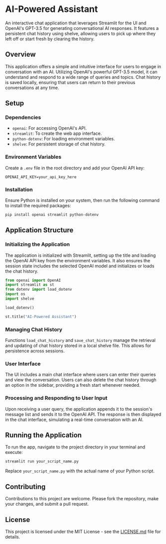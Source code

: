 # AI-Powered Assistant

An interactive chat application that leverages Streamlit for the UI and OpenAI's GPT-3.5 for generating conversational AI responses. It features a persistent chat history using shelve, allowing users to pick up where they left off or start fresh by clearing the history.

## Overview

This application offers a simple and intuitive interface for users to engage in conversation with an AI. Utilizing OpenAI's powerful GPT-3.5 model, it can understand and respond to a wide range of queries and topics. Chat history is saved locally, ensuring that users can return to their previous conversations at any time.

## Setup

### Dependencies

- `openai`: For accessing OpenAI's API.
- `streamlit`: To create the web app interface.
- `python-dotenv`: For loading environment variables.
- `shelve`: For persistent storage of chat history.

### Environment Variables

Create a `.env` file in the root directory and add your OpenAI API key:

```
OPENAI_API_KEY=your_api_key_here
```

### Installation

Ensure Python is installed on your system, then run the following command to install the required packages:

```sh
pip install openai streamlit python-dotenv
```

## Application Structure

### Initializing the Application

The application is initialized with Streamlit, setting up the title and loading the OpenAI API key from the environment variables. It also ensures the session state includes the selected OpenAI model and initializes or loads the chat history.

```python
from openai import OpenAI
import streamlit as st
from dotenv import load_dotenv
import os
import shelve

load_dotenv()

st.title("AI-Powered Assistant")
```

### Managing Chat History

Functions `load_chat_history` and `save_chat_history` manage the retrieval and updating of chat history stored in a local shelve file. This allows for persistence across sessions.

### User Interface

The UI includes a main chat interface where users can enter their queries and view the conversation. Users can also delete the chat history through an option in the sidebar, providing a fresh start whenever needed.

### Processing and Responding to User Input

Upon receiving a user query, the application appends it to the session's message list and sends it to the OpenAI API. The response is then displayed in the chat interface, simulating a real-time conversation with an AI.

## Running the Application

To run the app, navigate to the project directory in your terminal and execute:

```sh
streamlit run your_script_name.py
```

Replace `your_script_name.py` with the actual name of your Python script.

## Contributing

Contributions to this project are welcome. Please fork the repository, make your changes, and submit a pull request.

## License

This project is licensed under the MIT License - see the [LICENSE.md](LICENSE.md) file for details.
